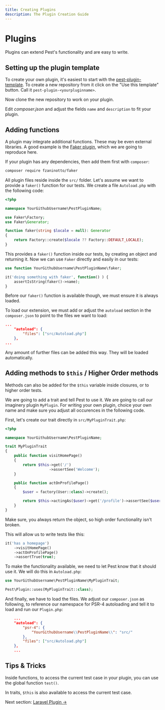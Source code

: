 ```yaml
---
title: Creating Plugins
description: The Plugin Creation Guide
---
```


# Plugins

Plugins can extend Pest's functionality and are easy to write.

## Setting up the plugin template

To create your own plugin, it's easiest to start with the [pest-plugin-template](https://github.com/pestphp/pest-plugin-template).
To create a new repository from it click on the "Use this template" button. Call it `pest-plugin-<yourpluginname>`.

Now clone the new repository to work on your plugin.

Edit _composer.json_ and adjust the fields `name` and `description` to fit your plugin.

## Adding functions

A plugin may integrate additional functions. These may be even external
libraries. A good example is the [Faker plugin](https://github.com/pestphp/pest-plugin-faker),
which we are going to reproduce here.

If your plugin has any dependencies, then add them first with `composer`:

```bash
composer require fzaninotto/faker
```

All plugin files reside inside the `src/` folder. Let's assume we want to provide a `faker()` function
for our tests. We create a file `Autoload.php` with the following code:

```php
<?php

namespace YourGithubUsername\PestPluginName;

use Faker\Factory;
use Faker\Generator;

function faker(string $locale = null): Generator
{
    return Factory::create($locale ?? Factory::DEFAULT_LOCALE);
}
```

This provides a `faker()` function inside our tests, by creating an object and returning it.
Now we can use `Faker` directly and easily in our tests:

```php
use function YourGithubUsername\PestPluginName\faker;

it('doing something with faker', function() ) {
    assertIsString(faker()->name);
}
```

Before our `faker()` function is available though, we must ensure it is always loaded.

To load our extension, we must add or adjust the `autoload` section in the `composer.json` to point to the files we want to load:

```json
...
    "autoload": {
        "files": ["src/Autoload.php"]
    },
...
```

Any amount of further files can be added this way. They will be loaded automatically.

## Adding methods to `$this` / Higher Order methods

Methods can also be added for the `$this` variable inside closures, or to higher order tests.

We are going to add a trait and tell Pest to use it. We are going to call our imaginery plugin `MyPlugin`.
For writing your own plugin, choice your own name and make sure you adjust all occurences in the following code.

First, let's create our trait directly in `src/MyPluginTrait.php`:

```php
<?php

namespace YourGithubUsername\PestPluginName;

trait MyPluginTrait
{
    public function visitHomePage()
    {
        return $this->get('/')
                    ->assertSee('Welcome');
    }

    public function actOnProfilePage()
    {
        $user = factory(User::class)->create();

        return $this->actingAs($user)->get('/profile')->assertSee($user->name);
    }
}
```

Make sure, you always return the object, so high order functionality isn't broken.

This will allow us to write tests like this:

```php
it('has a homepage')
    ->visitHomePage()
    ->actOnProfilePage()
    ->assertTrue(true);
```

To make the functionality available, we need to let Pest know that it should use it. We will do this in `Autoload.php`:

```php
use YourGithubUsername\PestPluginName\MyPluginTrait;

Pest\Plugin::uses(MyPluginTrait::class);
```

And finally, we have to load the files. We adjust our `composer.json` as following, to reference our namespace
for PSR-4 autoloading and tell it to load and run our `Plugin.php`:

```json
    ...
    "autoload": {
        "psr-4": {
            "YourGithubUsername\\PestPluginName\\": "src/"
        },
        "files": ["src/Autoload.php"]
    },
    ...
```

## Tips & Tricks

Inside functions, to access the current test case in your plugin, you can use the global function `test()`.

In traits, `$this` is also available to access the current test case.

Next section: [Laravel Plugin →](/docs/plugins/laravel)
